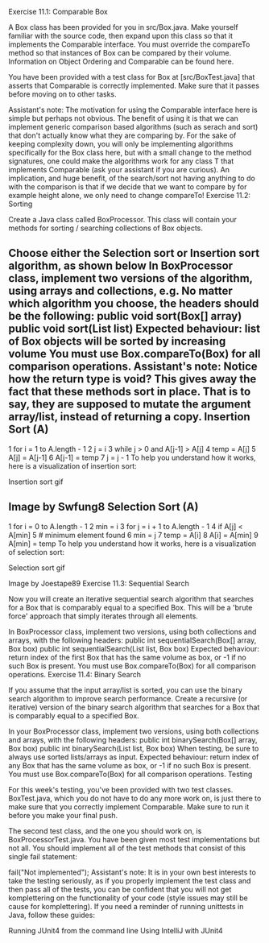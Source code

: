 Exercise 11.1: Comparable Box

A Box class has been provided for you in src/Box.java. Make yourself familiar with the source code, then expand upon this class so that it implements the Comparable<Box> interface. You must override the compareTo method so that instances of Box can be compared by their volume. Information on Object Ordering and Comparable can be found here.

You have been provided with a test class for Box at [src/BoxTest.java] that asserts that Comparable is correctly implemented. Make sure that it passes before moving on to other tasks.

Assistant's note: The motivation for using the Comparable<Box> interface here is simple but perhaps not obvious. The benefit of using it is that we can implement generic comparison based algorithms (such as serach and sort) that don't actually know what they are comparing by. For the sake of keeping complexity down, you will only be implementing algorithms specifically for the Box class here, but with a small change to the method signatures, one could make the algorithms work for any class T that implements Comparable<T> (ask your assistant if you are curious). An implication, and huge benefit, of the search/sort not having anything to do with the comparison is that if we decide that we want to compare by for example height alone, we only need to change compareTo!
Exercise 11.2: Sorting

Create a Java class called BoxProcessor. This class will contain your methods for sorting / searching collections of Box objects.

Choose either the Selection sort or Insertion sort algorithm, as shown below
In BoxProcessor class, implement two versions of the algorithm, using arrays and collections, e.g. No matter which algorithm you choose, the headers should be the following:
public void sort(Box[] array)
public void sort(List<Box> list)
Expected behaviour: list of Box objects will be sorted by increasing volume
You must use Box.compareTo(Box) for all comparison operations.
Assistant's note: Notice how the return type is void? This gives away the fact that these methods sort in place. That is to say, they are supposed to mutate the argument array/list, instead of returning a copy.
Insertion Sort (A)
------------------
1   for i = 1 to A.length - 1
2       j = i
3       while j > 0 and A[j-1] > A[j]
4           temp = A[j]
5           A[j] = A[j-1]
6           A[j-1] = temp
7           j = j - 1
To help you understand how it works, here is a visualization of insertion sort:

Insertion sort gif

Image by Swfung8
Selection Sort (A)
------------------
1   for i = 0 to A.length - 1
2       min = i
3       for j = i + 1 to A.length - 1
4           if A[j] < A[min]
5               # minimum element found
6               min = j
7       temp = A[i]
8       A[i] = A[min]
9       A[min] = temp
To help you understand how it works, here is a visualization of selection sort:

Selection sort gif

Image by Joestape89
Exercise 11.3: Sequential Search

Now you will create an iterative sequential search algorithm that searches for a Box that is comparably equal to a specified Box. This will be a 'brute force' approach that simply iterates through all elements.

In BoxProcessor class, implement two versions, using both collections and arrays, with the following headers:
public int sequentialSearch(Box[] array, Box box)
public int sequentialSearch(List<Box> list, Box box)
Expected behaviour: return index of the first Box that has the same volume as box, or -1 if no such Box is present.
You must use Box.compareTo(Box) for all comparison operations.
Exercise 11.4: Binary Search

If you assume that the input array/list is sorted, you can use the binary search algorithm to improve search performance. Create a recursive (or iterative) version of the binary search algorithm that searches for a Box that is comparably equal to a specified Box.

In your BoxProcessor class, implement two versions, using both collections and arrays, with the following headers:
public int binarySearch(Box[] array, Box box)
public int binarySearch(List<Box> list, Box box)
When testing, be sure to always use sorted lists/arrays as input.
Expected behaviour: return index of any Box that has the same volume as box, or -1 if no such Box is present.
You must use Box.compareTo(Box) for all comparison operations.
Testing

For this week's testing, you've been provided with two test classes. BoxTest.java, which you do not have to do any more work on, is just there to make sure that you correctly implement Comparable<Box>. Make sure to run it before you make your final push.

The second test class, and the one you should work on, is BoxProcessorTest.java. You have been given most test implementations but not all. You should implement all of the test methods that consist of this single fail statement:

fail("Not implemented");
Assistant's note: It is in your own best interests to take the testing seriously, as if you properly implement the test class and then pass all of the tests, you can be confident that you will not get komplettering on the functionality of your code (style issues may still be cause for komplettering).
If you need a reminder of running unittests in Java, follow these guides:

Running JUnit4 from the command line
Using IntelliJ with JUnit4
